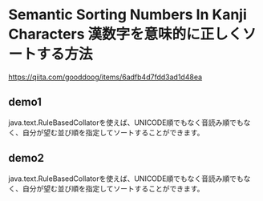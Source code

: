 Semantic Sorting Numbers In Kanji Characters 漢数字を意味的に正しくソートする方法
===========

https://qiita.com/gooddoog/items/6adfb4d7fdd3ad1d48ea


## demo1

java.text.RuleBasedCollatorを使えば、UNICODE順でもなく音読み順でもなく、自分が望む並び順を指定してソートすることができます。


## demo2

java.text.RuleBasedCollatorを使えば、UNICODE順でもなく音読み順でもなく、自分が望む並び順を指定してソートすることができます。
